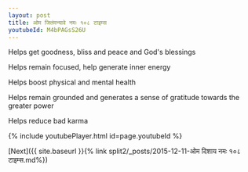 ```yaml
---
layout: post
title: ओम जितंमन्यावे नमः १०८ टाइम्स
youtubeId: M4bPAGsS26U
---
```

 
 
Helps get goodness, bliss and peace and God's blessings
 
Helps remain focused, help generate inner energy 
 
Helps boost physical and mental health 
 
Helps remain grounded and generates a sense of gratitude towards the greater power 
 
Helps reduce bad karma
 
 
 
 


{% include youtubePlayer.html id=page.youtubeId %}
 
[Next]({{ site.baseurl }}{% link  split2/_posts/2015-12-11-ओम दिशाय नमः १०८ टाइम्स.md%})
 
